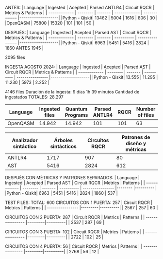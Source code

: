 ANTES:
| Language      | Ingested | Acepted | Parsed ANTLR4 | Circuit RQCR  | Metrics & Patterns |
| ------------- | -------- | ------- | ------------- | ------------- |--------------------|
|Python - Qiskit| 13462    | 5004    | 1616          | 806           | 30                 |
|OpenQASM       | 75800    |  15320  | 101           | 101           | 50                 |


DESPUÉS:
| Language      | Ingested | Acepted | Parsed AST | Circuit RQCR     | Metrics & Patterns |
| ------------- | -------- | ------- | ---------- | ---------------- |--------------------|
|Python - Qiskit| 6963     | 5451    | 5416       | 2824             |   1860 ANTES 1945  |

2095 files

INGESTA AGOSTO 2024:
| Language      | Ingested | Acepted | Parsed AST | Circuit RQCR     | Metrics & Patterns |
| ------------- | -------- | ------- | ---------- | ---------------- |--------------------|
|Python - Qiskit| 13.555   | 11.295  | 11.230     | 5973             |   2.252            |

4146 files
Duración de la ingesta: 9 días 1h 39 minutos
Cantidad de ingestados TOTALES: 28.297

| Language  | Ingested files | Quantum Programs| Parsed ANTLR4|RQCR     |Number of files|
|-----------|----------------|-----------------|--------------|---------|---------------|
| OpenQASM  | 14.942         | 14.942          |  101         | 101     | 63            |



| Analizador sintáctico | Árboles sintácticos | Circuitos RQCR | Patrones de diseño y métricas |
| --------------------- | ------------------- | -------------- | ----------------------------- | 
| ANTLR4                | 1717                | 907            | 80                            | 
| AST                   | 5416                |  2824          | 612                           | 




DESPUÉS CON MÉTRICAS Y PATRONES SEPARADOS:
| Language      | Ingested | Acepted | Parsed AST | Circuit RQCR     | Metrics | Patterns |
| ------------- | -------- | ------- | ---------- | ---------------- |-------- |----------|
|Python - Qiskit| 6963     | 5451    | 5416       | 2824             |   1860  |  537     |

















TEST FILES:
TOTAL: 600
CIRCUITOS CON 1 PUERTA: 257
| Circuit RQCR     | Metrics | Patterns |
| ---------------- |---------|----------|
| 2567			   |   257	 |	60	    |

CIRCUITOS CON 2 PUERTA: 287
| Circuit RQCR     | Metrics | Patterns |
| ---------------- |---------|----------|
| 2537			   |   287	 |	 69   	|

CIRCUITOS CON 3 PUERTA: 102
| Circuit RQCR     | Metrics | Patterns |
| ---------------- |---------|----------|
| 2722			   |   102	 |	 25 	|

CIRCUITOS CON 4 PUERTA: 56
| Circuit RQCR     | Metrics | Patterns |
| ---------------- |---------|----------|
| 2768			   |   56	 |	 12  	|